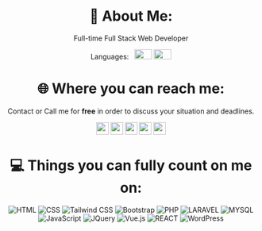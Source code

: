 <!-- github readme -->
<h1 align="center"> 💫 About Me: </h1>


<p align="center"> Full-time Full Stack Web Developer  </p>

<p align="center"> 
Languages:
  &nbsp;
  <img src="https://www.countryflags.com/wp-content/uploads/france-flag-png-xl.png" width="35" height="20">
  <img src="https://www.countryflags.com/wp-content/uploads/united-kingdom-flag-png-xl.png" width="35" height="20">
</p>


<h1 align="center"> 🌐 Where you can reach me: </h1>
<p align="center"> Contact or Call me for <b>free</b> in order to discuss your situation and deadlines.</p>
  





<div align="center"> 

<a href="mailto:hebachikhalil@gmail.com" style="text-decoration:none">
  <img src="https://img.shields.io/badge/Gmail-D14836?style=for-the-badge&logo=gmail&logoColor=white" height="25">
</a> 
<a href="https://facebook.com/khalil.habachi.9/" style="text-decoration:none">
  <img src="https://img.shields.io/badge/Facebook-%231877F2.svg?logo=Facebook&logoColor=white" height="25">
</a> 
<a href="https://www.instagram.com/khalilhabachi/" style="text-decoration:none">
  <img src="https://img.shields.io/badge/Instagram-%23E4405F.svg?logo=Instagram&logoColor=white" height="25">
</a> 
<a href="https://www.linkedin.com/in/hebachi-khalil/" style="text-decoration:none">
  <img src="https://img.shields.io/badge/LinkedIn-%230077B5.svg?logo=linkedin&logoColor=white" height="25">
</a> 
<a href="https://discordapp.com/users/900593834357059584" style="text-decoration:none">
  <img src="https://img.shields.io/badge/Discord-7289DA?style=for-the-badge&logo=discord&logoColor=white" height="25">
</a> 



<!-- drafts to be used later: -->

<!-- <a href="">[![Discord](https://img.shields.io/badge/Discord-7289DA?style=for-the-badge&logo=discord&logoColor=white)](https://www.linkedin.com/in/algerian/)</a>  -->
<!-- <a href="">[![Gmail](https://img.shields.io/badge/Gmail-D14836?style=for-the-badge&logo=gmail&logoColor=white)](https://www.linkedin.com/in/algerian/)</a>  -->

<!-- <a href="">[![Medium](https://img.shields.io/badge/Medium-12100E?logo=medium&logoColor=white)](https://medium.com/@dsmith4life)</a>  -->
<!-- <a href="">[![Reddit](https://img.shields.io/badge/Reddit-%23FF4500.svg?logo=Reddit&logoColor=white)](https://reddit.com/user/iamthereaper85)</a>  -->
<!-- <a href="">[![Stack Overflow](https://img.shields.io/badge/-Stackoverflow-FE7A16?logo=stack-overflow&logoColor=white)](https://stackoverflow.com/users/17231101)</a>  -->
<!-- <a href="">[![Twitter](https://img.shields.io/badge/Twitter-%231DA1F2.svg?logo=Twitter&logoColor=white)](https://twitter.com/wh0isdsmith)</a>  -->
<!-- <a href="">[![YouTube](https://img.shields.io/badge/YouTube-%23FF0000.svg?logo=YouTube&logoColor=white)](https://youtube.com/c/UCUUC12JAiWWRX8fenlAMHrw)</a> -->

<!-- </div> -->

<h1 align="center"> 💻 Things you can fully count on me on: </h1>

<div align="center"> 

<a href="" style="text-decoration:none">![HTML](https://img.shields.io/badge/HTML5-E34F26?style=for-the-badge&logo=html5&logoColor=white)</a> 
<a href="" style="text-decoration:none">![CSS](https://img.shields.io/badge/CSS-239120?&style=for-the-badge&logo=css3&logoColor=white)</a> 
<a href="" style="text-decoration:none">![Tailwind CSS](https://img.shields.io/badge/Tailwind_CSS-38B2AC?style=for-the-badge&logo=tailwind-css&logoColor=white)</a> 
<a href="" style="text-decoration:none">![Bootstrap](https://img.shields.io/badge/Bootstrap-563D7C?style=for-the-badge&logo=bootstrap&logoColor=white)</a> 
<a href="" style="text-decoration:none">![PHP](https://img.shields.io/badge/PHP-777BB4?style=for-the-badge&logo=php&logoColor=white)</a> 
<a href="" style="text-decoration:none">![LARAVEL](https://img.shields.io/badge/Laravel-FF2D20?style=for-the-badge&logo=laravel&logoColor=white)</a> 
<a href="" style="text-decoration:none">![MYSQL](https://img.shields.io/badge/MySQL-00000F?style=for-the-badge&logo=mysql&logoColor=white)</a> 
<a href="" style="text-decoration:none">![JavaScript](https://img.shields.io/badge/JavaScript-F7DF1E?style=for-the-badge&logo=javascript&logoColor=black)</a> 
<a href="" style="text-decoration:none">![JQuery](https://img.shields.io/badge/jQuery-0769AD?style=for-the-badge&logo=jquery&logoColor=white)</a> 
<a href="" style="text-decoration:none">![Vue.js](https://img.shields.io/badge/Vue.js-35495E?style=for-the-badge&logo=vue.js&logoColor=4FC08D)</a> 
<a href="" style="text-decoration:none">![REACT](https://img.shields.io/badge/React-20232A?style=for-the-badge&logo=react&logoColor=61DAFB)</a>
<a href="" style="text-decoration:none">![WordPress](https://img.shields.io/badge/Wordpress-21759B?style=for-the-badge&logo=wordpress&logoColor=white)</a>


</div>

